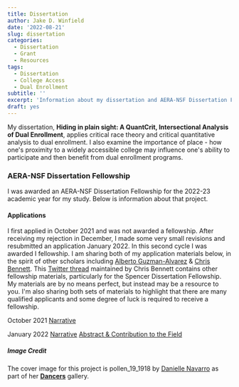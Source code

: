 ```yaml
---
title: Dissertation
author: Jake D. Winfield
date: '2022-08-21'
slug: dissertation
categories:
  - Dissertation
  - Grant
  - Resources
tags:
  - Dissertation
  - College Access
  - Dual Enrollment
subtitle: ''
excerpt: 'Information about my dissertation and AERA-NSF Dissertation Fellowship'
draft: yes
---
```

My dissertation, **Hiding in plain sight: A QuantCrit, Intersectional Analysis of Dual Enrollment**, applies critical race theory and critical quantitative analysis to dual enrollment. I also examine the importance of place - how one's proximity to a widely accessible college may influence one's ability to participate and then benefit from dual enrollment programs. 

### AERA-NSF Dissertation Fellowship
I was awarded an AERA-NSF Dissertation Fellowship for the 2022-23 academic year for my study. Below is information about that project. 

#### Applications

I first applied in October 2021 and was not awarded a fellowship. After receiving my rejection in December, I made some very small revisions and resubmitted an application January 2022. In this second cycle I was awarded I fellowship. I am sharing both of my application materials below, in the spirit of other scholars including [Alberto Guzman-Alvarez](https://albertoguz.com/resources/) & [Chris Bennett](https://chrisbennettedu.com/home-2/resources/). This [Twitter thread](https://twitter.com/ChrisBennettEdu/status/1430567863367184386) maintained by Chris Bennett contains other fellowship materials, particularly for the Spencer Dissertation Fellowship. My materials are by no means perfect, but instead may be a resource to you. I'm also sharing both sets of materials to highlight that there are many qualified applicants and some degree of luck is required to receive a fellowship.

October 2021 [Narrative](Winfield_DP202110.pdf)

January 2022 [Narrative](Winfield_DP202201.pdf) [Abstract & Contribution to the Field](Winfield_Abstract_202201.pdf)

##### Image Credit
The cover image for this project is pollen_19_1918 by [Danielle Navarro](https://twitter.com/djnavarro) as part of her [**Dancers**](https://art.djnavarro.net/gallery/cards/) gallery.
